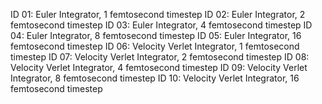 ID 01: Euler Integrator, 1 femtosecond timestep
ID 02: Euler Integrator, 2 femtosecond timestep
ID 03: Euler Integrator, 4 femtosecond timestep
ID 04: Euler Integrator, 8 femtosecond timestep
ID 05: Euler Integrator, 16 femtosecond timestep
ID 06: Velocity Verlet Integrator, 1 femtosecond timestep
ID 07: Velocity Verlet Integrator, 2 femtosecond timestep
ID 08: Velocity Verlet Integrator, 4 femtosecond timestep
ID 09: Velocity Verlet Integrator, 8 femtosecond timestep
ID 10: Velocity Verlet Integrator, 16 femtosecond timestep
